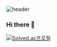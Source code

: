 ![header](https://capsule-render.vercel.app/api?type=waving&color=gradient&customColorList=14&height=200&section=header&text=Hi,%20I'm%20Hannah%20Yun.&fontSize=50&fontAlignY=40)

### Hi there 👋

<!--
**HannahYun/HannahYun** is a ✨ _special_ ✨ repository because its `README.md` (this file) appears on your GitHub profile.

Here are some ideas to get you started:

- 🔭 I’m currently working on ...
- 🌱 I’m currently learning ...
- 👯 I’m looking to collaborate on ...
- 🤔 I’m looking for help with ...
- 💬 Ask me about ...
- 📫 How to reach me: ...
- 😄 Pronouns: ...
- ⚡ Fun fact: ...
-->

[![Solved.ac프로필](http://mazassumnida.wtf/api/v2/generate_badge?boj=HannahYun)](https://solved.ac/HannahYun)
